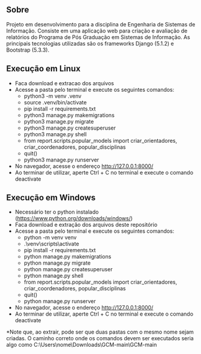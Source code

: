 ## Sobre
Projeto em desenvolvimento para a disciplina de Engenharia de Sistemas de Informação. 
Consiste em uma aplicação web para criação e avaliação de relatórios do Programa de Pós Graduação em Sistemas de Informação.
As principais tecnologias utilizadas são os frameworks Django (5.1.2) e Bootstrap (5.3.3).

## Execução em Linux
- Faca download e extracao dos arquivos
- Acesse a pasta pelo terminal e execute os seguintes comandos:
     - python3 -m venv .venv
     - source .venv/bin/activate
     - pip install -r requirements.txt
     - python3 manage.py makemigrations
     - python3 manage.py migrate
     - python3 manage.py createsuperuser
     - python3 manage.py shell
     - from report.scripts.popular_models import criar_orientadores, criar_coordenadores, popular_disciplinas
     - quit()
     - python3 manage.py runserver
- No navegador, acesse o endereço http://127.0.0.1:8000/
- Ao terminar de utilizar, aperte Ctrl + C no terminal e execute o comando deactivate

## Execução em Windows
- Necessário ter o python instalado (https://www.python.org/downloads/windows/)
- Faca download e extração dos arquivos deste repositório
- Acesse a pasta pelo terminal e execute os seguintes comandos:
	- python -m venv venv
	- .\venv\scripts\activate
	- pip install -r requirements.txt
	- python manage.py makemigrations
	- python manage.py migrate
	- python manage.py createsuperuser
	- python manage.py shell
	- from report.scripts.popular_models import criar_orientadores, criar_coordenadores, popular_disciplinas
	- quit()
	- python manage.py runserver
- No navegador, acesse o endereço http://127.0.0.1:8000/
- Ao terminar de utilizar, aperte Ctrl + C no terminal e execute o comando deactivate




*Note que, ao extrair, pode ser que duas pastas com o mesmo nome sejam criadas. O caminho correto onde os comandos devem ser executados seria algo como C:\Users\nome\Downloads\GCM-main\GCM-main
